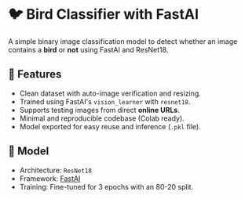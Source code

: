 # 🐦 Bird Classifier with FastAI

A simple binary image classification model to detect whether an image contains a **bird** or **not** using FastAI and ResNet18.

## 🚀 Features

- Clean dataset with auto-image verification and resizing.
- Trained using FastAI's `vision_learner` with `resnet18`.
- Supports testing images from direct **online URLs**.
- Minimal and reproducible codebase (Colab ready).
- Model exported for easy reuse and inference (`.pkl` file).

## 🧠 Model

- Architecture: `ResNet18`
- Framework: [FastAI](https://docs.fast.ai/)
- Training: Fine-tuned for 3 epochs with an 80-20 split.